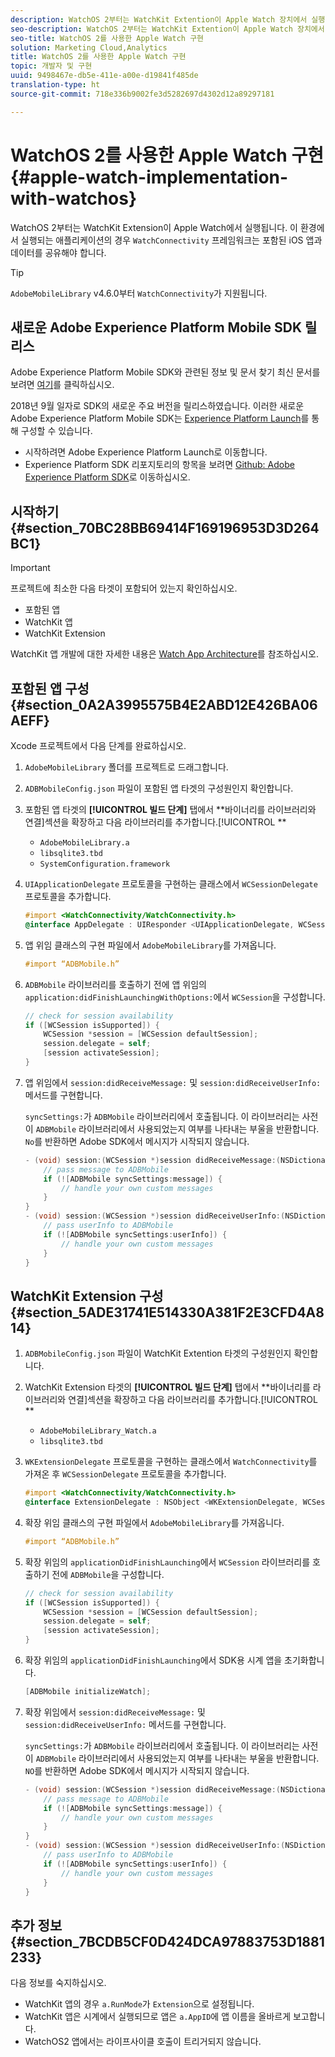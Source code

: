 ```yaml
---
description: WatchOS 2부터는 WatchKit Extention이 Apple Watch 장치에서 실행됩니다. 이 환경에서 실행되는 애플리케이션의 경우 WatchConnectivity 프레임워크는 포함된 iOS 앱과 데이터를 공유해야 합니다.
seo-description: WatchOS 2부터는 WatchKit Extention이 Apple Watch 장치에서 실행됩니다. 이 환경에서 실행되는 애플리케이션의 경우 WatchConnectivity 프레임워크는 포함된 iOS 앱과 데이터를 공유해야 합니다.
seo-title: WatchOS 2를 사용한 Apple Watch 구현
solution: Marketing Cloud,Analytics
title: WatchOS 2를 사용한 Apple Watch 구현
topic: 개발자 및 구현
uuid: 9498467e-db5e-411e-a00e-d19841f485de
translation-type: ht
source-git-commit: 718e336b9002fe3d5282697d4302d12a89297181

---
```



# WatchOS 2를 사용한 Apple Watch 구현{#apple-watch-implementation-with-watchos}

WatchOS 2부터는 WatchKit Extension이 Apple Watch에서 실행됩니다. 이 환경에서 실행되는 애플리케이션의 경우 `WatchConnectivity` 프레임워크는 포함된 iOS 앱과 데이터를 공유해야 합니다.

>[!TIP]
>
>`AdobeMobileLibrary` v4.6.0부터 `WatchConnectivity`가 지원됩니다.

## 새로운 Adobe Experience Platform Mobile SDK 릴리스

Adobe Experience Platform Mobile SDK와 관련된 정보 및 문서 찾기 최신 문서를 보려면 [여기](https://aep-sdks.gitbook.io/docs/)를 클릭하십시오.

2018년 9월 일자로 SDK의 새로운 주요 버전을 릴리스하였습니다. 이러한 새로운 Adobe Experience Platform Mobile SDK는 [Experience Platform Launch](https://www.adobe.com/kr/experience-platform/launch.html)를 통해 구성할 수 있습니다.

* 시작하려면 Adobe Experience Platform Launch로 이동합니다.
* Experience Platform SDK 리포지토리의 항목을 보려면 [Github: Adobe Experience Platform SDK](https://github.com/Adobe-Marketing-Cloud/acp-sdks)로 이동하십시오.

## 시작하기 {#section_70BC28BB69414F169196953D3D264BC1}

>[!IMPORTANT]
>
>프로젝트에 최소한 다음 타겟이 포함되어 있는지 확인하십시오.
>
>* 포함된 앱
>* WatchKit 앱
>* WatchKit Extension
>



WatchKit 앱 개발에 대한 자세한 내용은 [Watch App Architecture](https://developer.apple.com/library/ios/documentation/General/Conceptual/WatchKitProgrammingGuide/DesigningaWatchKitApp.html#//apple_ref/doc/uid/TP40014969-CH3-SW1)를 참조하십시오.

## 포함된 앱 구성 {#section_0A2A3995575B4E2ABD12E426BA06AEFF}

Xcode 프로젝트에서 다음 단계를 완료하십시오.

1. `AdobeMobileLibrary` 폴더를 프로젝트로 드래그합니다.
1. `ADBMobileConfig.json` 파일이 포함된 앱 타겟의 구성원인지 확인합니다.
1. 포함된 앱 타겟의 **[!UICONTROL 빌드 단계]** 탭에서 **바이너리를 라이브러리와 연결]섹션을 확장하고 다음 라이브러리를 추가합니다.[!UICONTROL **

   * `AdobeMobileLibrary.a`
   * `libsqlite3.tbd`
   * `SystemConfiguration.framework`

1. `UIApplicationDelegate` 프로토콜을 구현하는 클래스에서 `WCSessionDelegate` 프로토콜을 추가합니다.

   ```objective-c
   #import <WatchConnectivity/WatchConnectivity.h> 
   @interface AppDelegate : UIResponder <UIApplicationDelegate, WCSessionDelegate>
   ```

1. 앱 위임 클래스의 구현 파일에서 `AdobeMobileLibrary`를 가져옵니다.

   ```objective-c
   #import “ADBMobile.h”
   ```

1. `ADBMobile` 라이브러리를 호출하기 전에 앱 위임의 `application:didFinishLaunchingWithOptions:`에서 `WCSession`을 구성합니다.

   ```objective-c
   // check for session availability 
   if ([WCSession isSupported]) { 
       WCSession *session = [WCSession defaultSession]; 
       session.delegate = self; 
       [session activateSession]; 
   }
   ```

1. 앱 위임에서 `session:didReceiveMessage:` 및 `session:didReceiveUserInfo:` 메서드를 구현합니다.

   `syncSettings:`가 `ADBMobile` 라이브러리에서 호출됩니다. 이 라이브러리는 사전이 `ADBMobile` 라이브러리에서 사용되었는지 여부를 나타내는 부울을 반환합니다. `No`를 반환하면 Adobe SDK에서 메시지가 시작되지 않습니다.

   ```objective-c
   - (void) session:(WCSession *)session didReceiveMessage:(NSDictionary<NSString *,id> *)message { 
       // pass message to ADBMobile 
       if (![ADBMobile syncSettings:message]) { 
           // handle your own custom messages 
       } 
   } 
   - (void) session:(WCSession *)session didReceiveUserInfo:(NSDictionary<NSString *,id> *)userInfo { 
       // pass userInfo to ADBMobile 
       if (![ADBMobile syncSettings:userInfo]) { 
           // handle your own custom messages 
       } 
   } 
   ```

## WatchKit Extension 구성 {#section_5ADE31741E514330A381F2E3CFD4A814}

1. `ADBMobileConfig.json` 파일이 WatchKit Extention 타겟의 구성원인지 확인합니다.
1. WatchKit Extension 타겟의 **[!UICONTROL 빌드 단계]** 탭에서 **바이너리를 라이브러리와 연결]섹션을 확장하고 다음 라이브러리를 추가합니다.[!UICONTROL **

   * `AdobeMobileLibrary_Watch.a`
   * `libsqlite3.tbd`

1. `WKExtensionDelegate` 프로토콜을 구현하는 클래스에서 `WatchConnectivity`를 가져온 후 `WCSessionDelegate` 프로토콜을 추가합니다.

   ```objective-c
   #import <WatchConnectivity/WatchConnectivity.h> 
   @interface ExtensionDelegate : NSObject <WKExtensionDelegate, WCSessionDelegate>
   ```

1. 확장 위임 클래스의 구현 파일에서 `AdobeMobileLibrary`를 가져옵니다.

   ```objective-c
   #import “ADBMobile.h”
   ```

1. 확장 위임의 `applicationDidFinishLaunching`에서 `WCSession` 라이브러리를 호출하기 전에 `ADBMobile`을 구성합니다.

   ```objective-c
   // check for session availability 
   if ([WCSession isSupported]) { 
       WCSession *session = [WCSession defaultSession]; 
       session.delegate = self; 
       [session activateSession]; 
   }
   ```

1. 확장 위임의 `applicationDidFinishLaunching`에서 SDK용 시계 앱을 초기화합니다.

   ```objective-c
   [ADBMobile initializeWatch];
   ```

1. 확장 위임에서 `session:didReceiveMessage:` 및 `session:didReceiveUserInfo:` 메서드를 구현합니다.

   `syncSettings:`가 `ADBMobile` 라이브러리에서 호출됩니다. 이 라이브러리는 사전이 `ADBMobile` 라이브러리에서 사용되었는지 여부를 나타내는 부울을 반환합니다. `NO`를 반환하면 Adobe SDK에서 메시지가 시작되지 않습니다.

   ```objective-c
   - (void) session:(WCSession *)session didReceiveMessage:(NSDictionary<NSString *,id> *)message { 
       // pass message to ADBMobile 
       if (![ADBMobile syncSettings:message]) { 
           // handle your own custom messages 
       } 
   } 
   - (void) session:(WCSession *)session didReceiveUserInfo:(NSDictionary<NSString *,id> *)userInfo { 
       // pass userInfo to ADBMobile 
       if (![ADBMobile syncSettings:userInfo]) { 
           // handle your own custom messages 
       } 
   } 
   ```

## 추가 정보 {#section_7BCDB5CF0D424DCA97883753D1881233}

다음 정보를 숙지하십시오.

* WatchKit 앱의 경우 `a.RunMode`가 `Extension`으로 설정됩니다.
* WatchKit 앱은 시계에서 실행되므로 앱은 `a.AppID`에 앱 이름을 올바르게 보고합니다.
* WatchOS2 앱에서는 라이프사이클 호출이 트리거되지 않습니다.

